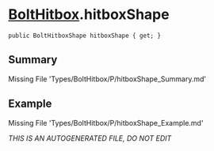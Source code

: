 # [BoltHitbox](Types/BoltHitbox.md).hitboxShape
`public BoltHitboxShape hitboxShape { get; }`
## Summary
Missing File 'Types/BoltHitbox/P/hitboxShape_Summary.md'
## Example
Missing File 'Types/BoltHitbox/P/hitboxShape_Example.md'

*THIS IS AN AUTOGENERATED FILE, DO NOT EDIT*
